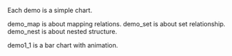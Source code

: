 Each demo is a simple chart.

demo_map is about mapping relations.
demo_set is about set relationship.
demo_nest is about nested structure.

demo1_1 is a bar chart with animation.
